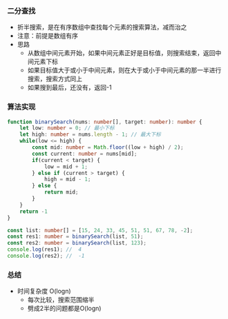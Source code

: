 ### 二分查找

- 折半搜索，是在有序数组中查找每个元素的搜索算法，减而治之
- 注意：前提是数组有序
- 思路
    * 从数组中间元素开始，如果中间元素正好是目标值，则搜索结束，返回中间元素下标
    * 如果目标值大于或小于中间元素，则在大于或小于中间元素的那一半进行搜索，搜索方式同上
    * 如果搜到最后，还没有，返回-1

### 算法实现

```ts
function binarySearch(nums: number[], target: number): number {
    let low: number = 0; // 最小下标
    let high: number = nums.length - 1; // 最大下标
    while(low <= high) {
        const mid: number = Math.floor((low + high) / 2);
        const current: number = nums[mid];
        if(current < target) {
            low = mid + 1;
        } else if (current > target) {
            high = mid - 1;
        } else {
            return mid;
        }
    }
    return -1
}

const list: number[] = [15, 24, 33, 45, 51, 51, 67, 78, -2];
const res1: number = binarySearch(list, 51);
const res2: number = binarySearch(list, 123);
console.log(res1); //  4
console.log(res2); //  -1
```

### 总结

- 时间复杂度 O(logn)
    * 每次比较，搜索范围缩半
    * 劈成2半的问题都是O(logn)
